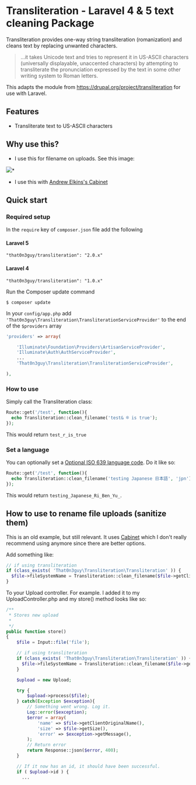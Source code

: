 Transliteration - Laravel 4 & 5 text cleaning Package
=====================

Transliteration provides one-way string transliteration (romanization) and cleans text by replacing unwanted characters.

> ...it takes Unicode text and tries to represent it in US-ASCII characters (universally displayable, unaccented characters) by attempting to transliterate the pronunciation expressed by the text in some other writing system to Roman letters.

This adapts the module from https://drupal.org/project/transliteration for use with Laravel.

## Features

* Transliterate text to US-ASCII characters

## Why use this?

* I use this for filename on uploads.   See this image:


![](https://drupal.org/files/styles/grid-3/public/images/translit_0.png?itok=CwKAPBtB)*

* I use this with [Andrew Elkins's Cabinet](https://github.com/andrewelkins/cabinet)

## Quick start

### Required setup

In the `require` key of `composer.json` file add the following

#### Laravel 5

    "that0n3guy/transliteration": "2.0.x"

#### Laravel 4

    "that0n3guy/transliteration": "1.0.x"

Run the Composer update command

    $ composer update

In your `config/app.php` add `'That0n3guy\Transliteration\TransliterationServiceProvider'` to the end of the `$providers` array

```php
'providers' => array(

    'Illuminate\Foundation\Providers\ArtisanServiceProvider',
    'Illuminate\Auth\AuthServiceProvider',
    ...
    'That0n3guy\Transliteration\TransliterationServiceProvider',

),
```

### How to use

Simply call the Transliteration class:

```php
Route::get('/test', function(){
  echo Transliteration::clean_filename('test& ® is true');
});
```

This would return `test_r_is_true`

### Set a language

You can optionally set a [Optional ISO 639 language code](http://en.wikipedia.org/wiki/List_of_ISO_639-1_codes).  Do it like so:

```php
Route::get('/test', function(){
  echo Transliteration::clean_filename('testing Japanese 日本語', 'jpn');
});
```

This would return `testing_Japanese_Ri_Ben_Yu_`.


## How to use to rename file uploads (sanitize them)
This is an old example, but still relevant.   It uses [Cabinet](https://github.com/andrewelkins/cabinet) which I don't really recommend using anymore since there are better options.

Add something like:

```php
// if using transliteration
if (class_exists( 'That0n3guy\Transliteration\Transliteration' )) {
  $file->fileSystemName = Transliteration::clean_filename($file->getClientOriginalName());  // You can see I am cleaning the filename
}
```

To your Upload controller.  For example.  I added it to my UploadController.php and my store() method looks like so:

```php
/**
 * Stores new upload
 *
 */
public function store()
{
    $file = Input::file('file');

    // if using transliteration
    if (class_exists( 'That0n3guy\Transliteration\Transliteration' )) {
      $file->fileSystemName = Transliteration::clean_filename($file->getClientOriginalName());
    }

    $upload = new Upload;

    try {
        $upload->process($file);
    } catch(Exception $exception){
        // Something went wrong. Log it.
        Log::error($exception);
        $error = array(
            'name' => $file->getClientOriginalName(),
            'size' => $file->getSize(),
            'error' => $exception->getMessage(),
        );
        // Return error
        return Response::json($error, 400);
    }

    // If it now has an id, it should have been successful.
    if ( $upload->id ) {
      ...
```
